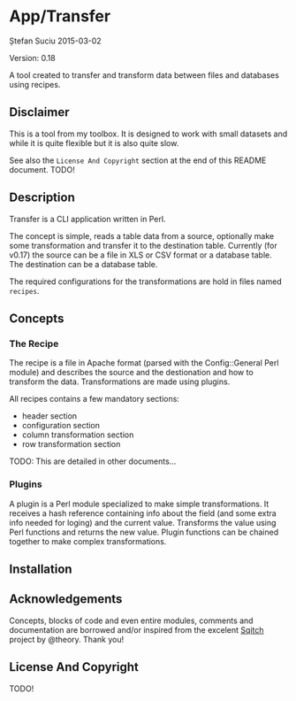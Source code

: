 App/Transfer
============
Ștefan Suciu
2015-03-02

Version: 0.18

A tool created to transfer and transform data between files and
databases using recipes.


Disclaimer
----------

This is a tool from my toolbox.  It is designed to work with small
datasets and while it is quite flexible but it is also quite slow.

See also the `License And Copyright` section at the end of this README
document. TODO!


Description
-----------

Transfer is a CLI application written in Perl.

The concept is simple, reads a table data from a source, optionally
make some transformation and transfer it to the destination table.
Currently (for v0.17) the source can be a file in XLS or CSV format or
a database table.  The destination can be a database table.

The required configurations for the transformations are hold in files
named `recipes`.


Concepts
--------

### The Recipe ###

The recipe is a file in Apache format (parsed with the Config::General
Perl module) and describes the source and the destionation and how to
transform the data.  Transformations are made using plugins.

All recipes contains a few mandatory sections:

- header section
- configuration section
- column transformation section
- row transformation section

TODO: This are detailed in other documents...


### Plugins ###

A plugin is a Perl module specialized to make simple transformations.
It receives a hash reference containing info about the field (and some
extra info needed for loging) and the current value.  Transforms the
value using Perl functions and returns the new value.  Plugin
functions can be chained together to make complex transformations.


Installation
------------


Acknowledgements
----------------

Concepts, blocks of code and even entire modules, comments and
documentation are borrowed and/or inspired from the excelent
[Sqitch](https://github.com/theory/sqitch) project by @theory.  Thank
you!


License And Copyright
---------------------

TODO!
